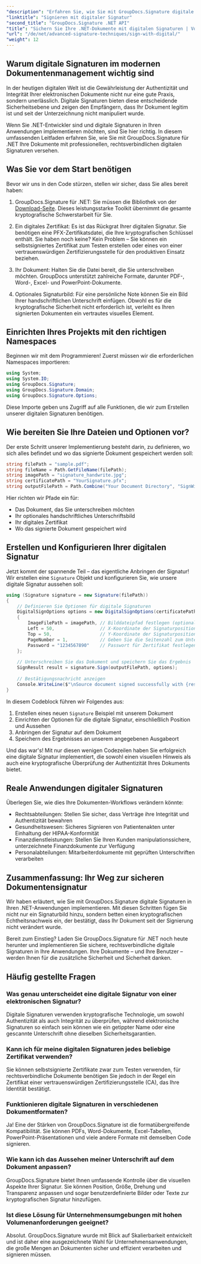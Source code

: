 ```yaml
---
"description": "Erfahren Sie, wie Sie mit GroupDocs.Signature digitale Signaturen in .NET-Anwendungen implementieren, um die Dokumentensicherheit zu verbessern, die Authentizität sicherzustellen und Compliance-Anforderungen zu erfüllen."
"linktitle": "Signieren mit digitaler Signatur"
"second_title": "GroupDocs.Signature .NET API"
"title": "Sichern Sie Ihre .NET-Dokumente mit digitalen Signaturen | Vollständige Anleitung"
"url": "/de/net/advanced-signature-techniques/sign-with-digital/"
"weight": 12
---
```


## Warum digitale Signaturen im modernen Dokumentenmanagement wichtig sind

In der heutigen digitalen Welt ist die Gewährleistung der Authentizität und Integrität Ihrer elektronischen Dokumente nicht nur eine gute Praxis, sondern unerlässlich. Digitale Signaturen bieten diese entscheidende Sicherheitsebene und zeigen den Empfängern, dass Ihr Dokument legitim ist und seit der Unterzeichnung nicht manipuliert wurde.

Wenn Sie .NET-Entwickler sind und digitale Signaturen in Ihren Anwendungen implementieren möchten, sind Sie hier richtig. In diesem umfassenden Leitfaden erfahren Sie, wie Sie mit GroupDocs.Signature für .NET Ihre Dokumente mit professionellen, rechtsverbindlichen digitalen Signaturen versehen.

## Was Sie vor dem Start benötigen

Bevor wir uns in den Code stürzen, stellen wir sicher, dass Sie alles bereit haben:

1. GroupDocs.Signature für .NET: Sie müssen die Bibliothek von der [Download-Seite](https://releases.groupdocs.com/signature/net/). Dieses leistungsstarke Toolkit übernimmt die gesamte kryptografische Schwerstarbeit für Sie.

2. Ein digitales Zertifikat: Es ist das Rückgrat Ihrer digitalen Signatur. Sie benötigen eine PFX-Zertifikatsdatei, die Ihre kryptografischen Schlüssel enthält. Sie haben noch keine? Kein Problem – Sie können ein selbstsigniertes Zertifikat zum Testen erstellen oder eines von einer vertrauenswürdigen Zertifizierungsstelle für den produktiven Einsatz beziehen.

3. Ihr Dokument: Halten Sie die Datei bereit, die Sie unterschreiben möchten. GroupDocs unterstützt zahlreiche Formate, darunter PDF-, Word-, Excel- und PowerPoint-Dokumente.

4. Optionales Signaturbild: Für eine persönliche Note können Sie ein Bild Ihrer handschriftlichen Unterschrift einfügen. Obwohl es für die kryptografische Sicherheit nicht erforderlich ist, verleiht es Ihren signierten Dokumenten ein vertrautes visuelles Element.

## Einrichten Ihres Projekts mit den richtigen Namespaces

Beginnen wir mit dem Programmieren! Zuerst müssen wir die erforderlichen Namespaces importieren:

```csharp
using System;
using System.IO;
using GroupDocs.Signature;
using GroupDocs.Signature.Domain;
using GroupDocs.Signature.Options;
```

Diese Importe geben uns Zugriff auf alle Funktionen, die wir zum Erstellen unserer digitalen Signaturen benötigen.

## Wie bereiten Sie Ihre Dateien und Optionen vor?

Der erste Schritt unserer Implementierung besteht darin, zu definieren, wo sich alles befindet und wo das signierte Dokument gespeichert werden soll:

```csharp
string filePath = "sample.pdf";
string fileName = Path.GetFileName(filePath);
string imagePath = "signature_handwrite.jpg";
string certificatePath = "YourSignature.pfx";
string outputFilePath = Path.Combine("Your Document Directory", "SignWithDigital", fileName);
```

Hier richten wir Pfade ein für:
- Das Dokument, das Sie unterschreiben möchten
- Ihr optionales handschriftliches Unterschriftsbild
- Ihr digitales Zertifikat
- Wo das signierte Dokument gespeichert wird

## Erstellen und Konfigurieren Ihrer digitalen Signatur

Jetzt kommt der spannende Teil – das eigentliche Anbringen der Signatur! Wir erstellen eine `Signature` Objekt und konfigurieren Sie, wie unsere digitale Signatur aussehen soll:

```csharp
using (Signature signature = new Signature(filePath))
{
    // Definieren Sie Optionen für digitale Signaturen
    DigitalSignOptions options = new DigitalSignOptions(certificatePath)
    {
        ImageFilePath = imagePath, // Bilddateipfad festlegen (optional)
        Left = 50,                 // X-Koordinate der Signaturposition festlegen
        Top = 50,                  // Y-Koordinate der Signaturposition festlegen
        PageNumber = 1,            // Geben Sie die Seitenzahl zum Unterschreiben an
        Password = "1234567890"    // Passwort für Zertifikat festlegen (falls erforderlich)
    };
    
    // Unterschreiben Sie das Dokument und speichern Sie das Ergebnis
    SignResult result = signature.Sign(outputFilePath, options);
    
    // Bestätigungsnachricht anzeigen
    Console.WriteLine($"\nSource document signed successfully with {result.Succeeded.Count} signature(s).\nFile saved at {outputFilePath}.");
}
```

In diesem Codeblock führen wir Folgendes aus:
1. Erstellen eines neuen `Signature` Beispiel mit unserem Dokument
2. Einrichten der Optionen für die digitale Signatur, einschließlich Position und Aussehen
3. Anbringen der Signatur auf dem Dokument
4. Speichern des Ergebnisses an unserem angegebenen Ausgabeort

Und das war's! Mit nur diesen wenigen Codezeilen haben Sie erfolgreich eine digitale Signatur implementiert, die sowohl einen visuellen Hinweis als auch eine kryptografische Überprüfung der Authentizität Ihres Dokuments bietet.

## Reale Anwendungen digitaler Signaturen

Überlegen Sie, wie dies Ihre Dokumenten-Workflows verändern könnte:

- Rechtsabteilungen: Stellen Sie sicher, dass Verträge ihre Integrität und Authentizität bewahren
- Gesundheitswesen: Sicheres Signieren von Patientenakten unter Einhaltung der HIPAA-Konformität
- Finanzdienstleistungen: Stellen Sie Ihren Kunden manipulationssichere, unterzeichnete Finanzdokumente zur Verfügung
- Personalabteilungen: Mitarbeiterdokumente mit geprüften Unterschriften verarbeiten

## Zusammenfassung: Ihr Weg zur sicheren Dokumentensignatur

Wir haben erläutert, wie Sie mit GroupDocs.Signature digitale Signaturen in Ihren .NET-Anwendungen implementieren. Mit diesen Schritten fügen Sie nicht nur ein Signaturbild hinzu, sondern betten einen kryptografischen Echtheitsnachweis ein, der bestätigt, dass Ihr Dokument seit der Signierung nicht verändert wurde.

Bereit zum Einstieg? Laden Sie GroupDocs.Signature für .NET noch heute herunter und implementieren Sie sichere, rechtsverbindliche digitale Signaturen in Ihre Anwendungen. Ihre Dokumente – und Ihre Benutzer – werden Ihnen für die zusätzliche Sicherheit und Sicherheit danken.

## Häufig gestellte Fragen

### Was genau unterscheidet eine digitale Signatur von einer elektronischen Signatur?
Digitale Signaturen verwenden kryptografische Technologie, um sowohl Authentizität als auch Integrität zu überprüfen, während elektronische Signaturen so einfach sein können wie ein getippter Name oder eine gescannte Unterschrift ohne dieselben Sicherheitsgarantien.

### Kann ich für meine digitalen Signaturen jedes beliebige Zertifikat verwenden?
Sie können selbstsignierte Zertifikate zwar zum Testen verwenden, für rechtsverbindliche Dokumente benötigen Sie jedoch in der Regel ein Zertifikat einer vertrauenswürdigen Zertifizierungsstelle (CA), das Ihre Identität bestätigt.

### Funktionieren digitale Signaturen in verschiedenen Dokumentformaten?
Ja! Eine der Stärken von GroupDocs.Signature ist die formatübergreifende Kompatibilität. Sie können PDFs, Word-Dokumente, Excel-Tabellen, PowerPoint-Präsentationen und viele andere Formate mit demselben Code signieren.

### Wie kann ich das Aussehen meiner Unterschrift auf dem Dokument anpassen?
GroupDocs.Signature bietet Ihnen umfassende Kontrolle über die visuellen Aspekte Ihrer Signatur. Sie können Position, Größe, Drehung und Transparenz anpassen und sogar benutzerdefinierte Bilder oder Texte zur kryptografischen Signatur hinzufügen.

### Ist diese Lösung für Unternehmensumgebungen mit hohen Volumenanforderungen geeignet?
Absolut. GroupDocs.Signature wurde mit Blick auf Skalierbarkeit entwickelt und ist daher eine ausgezeichnete Wahl für Unternehmensanwendungen, die große Mengen an Dokumenten sicher und effizient verarbeiten und signieren müssen.